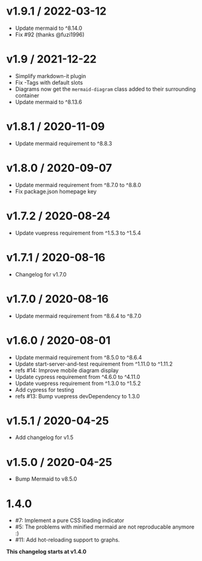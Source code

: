 v1.9.1 / 2022-03-12
===================

  * Update mermaid to ^8.14.0
  * Fix #92 (thanks @fuzi1996)

v1.9 / 2021-12-22
===================

  * Simplify markdown-it plugin
  * Fix <Mermaid>-Tags with default slots
  * Diagrams now get the `mermaid-diagram` class added to their surrounding container
  * Update mermaid to ^8.13.6

v1.8.1 / 2020-11-09
===================

  * Update mermaid requirement to ^8.8.3

v1.8.0 / 2020-09-07
==================

  * Update mermaid requirement from ^8.7.0 to ^8.8.0
  * Fix package.json homepage key

v1.7.2 / 2020-08-24
===================

  * Update vuepress requirement from ^1.5.3 to ^1.5.4

v1.7.1 / 2020-08-16
===================

  * Changelog for v1.7.0

v1.7.0 / 2020-08-16
===================

  * Update mermaid requirement from ^8.6.4 to ^8.7.0

v1.6.0 / 2020-08-01
==================

  * Update mermaid requirement from ^8.5.0 to ^8.6.4
  * Update start-server-and-test requirement from ^1.11.0 to ^1.11.2
  * refs #14: Improve mobile diagram display
  * Update cypress requirement from ^4.6.0 to ^4.11.0
  * Update vuepress requirement from ^1.3.0 to ^1.5.2
  * Add cypress for testing
  * refs #13: Bump vuepress devDependency to 1.3.0

v1.5.1 / 2020-04-25
===================

  * Add changelog for v1.5

v1.5.0 / 2020-04-25
===================

  * Bump Mermaid to v8.5.0

1.4.0
==================

  * \#7: Implement a pure CSS loading indicator
  * \#5: The problems with minified mermaid are not reproducable anymore :)
  * \#11: Add hot-reloading support to graphs.


__This changelog starts at v1.4.0__

